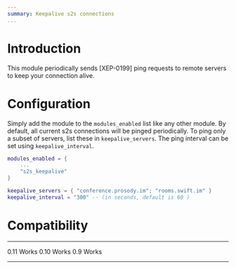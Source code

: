 ```yaml
---
summary: Keepalive s2s connections
...
```


Introduction
============

This module periodically sends [XEP-0199] ping requests to remote servers
to keep your connection alive.

Configuration
=============

Simply add the module to the `modules_enabled` list like any other
module. By default, all current s2s connections will be pinged
periodically. To ping only a subset of servers, list these in
`keepalive_servers`. The ping interval can be set using
`keepalive_interval`.

``` lua
modules_enabled = {
    ...
    "s2s_keepalive"
}

keepalive_servers = { "conference.prosody.im"; "rooms.swift.im" }
keepalive_interval = "300" -- (in seconds, default is 60 )
```

Compatibility
=============

  ------- -----------------------
  0.11    Works
  0.10    Works
  0.9     Works
  ------- -----------------------
